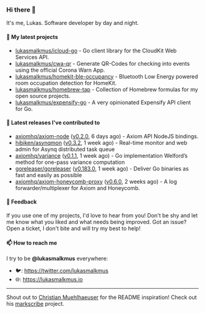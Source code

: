 ### Hi there 👋

It's me, Lukas. Software developer by day and night.

#### 🌱 My latest projects

- [lukasmalkmus/icloud-go](https://github.com/lukasmalkmus/icloud-go) - Go client library for the CloudKit Web Services API.
- [lukasmalkmus/cwa-qr](https://github.com/lukasmalkmus/cwa-qr) - Generate QR-Codes for checking into events using the official Corona Warn App.
- [lukasmalkmus/homekit-ble-occupancy](https://github.com/lukasmalkmus/homekit-ble-occupancy) - Bluetooth Low Energy powered room occupation detection for HomeKit.
- [lukasmalkmus/homebrew-tap](https://github.com/lukasmalkmus/homebrew-tap) - Collection of Homebrew formulas for my open source projects.
- [lukasmalkmus/expensify-go](https://github.com/lukasmalkmus/expensify-go) - A very opinionated Expensify API client for Go.

#### 🔭 Latest releases I've contributed to

- [axiomhq/axiom-node](https://github.com/axiomhq/axiom-node) ([v0.2.0](https://github.com/axiomhq/axiom-node/releases/tag/v0.2.0), 6 days ago) - Axiom API NodeJS bindings.
- [hibiken/asynqmon](https://github.com/hibiken/asynqmon) ([v0.3.2](https://github.com/hibiken/asynqmon/releases/tag/v0.3.2), 1 week ago) - Real-time monitor and web admin for Asynq distributed task queue
- [axiomhq/variance](https://github.com/axiomhq/variance) ([v0.1.1](https://github.com/axiomhq/variance/releases/tag/v0.1.1), 1 week ago) - Go implementation Welford’s method for one-pass variance computation
- [goreleaser/goreleaser](https://github.com/goreleaser/goreleaser) ([v0.183.0](https://github.com/goreleaser/goreleaser/releases/tag/v0.183.0), 1 week ago) - Deliver Go binaries as fast and easily as possible
- [axiomhq/axiom-honeycomb-proxy](https://github.com/axiomhq/axiom-honeycomb-proxy) ([v0.6.0](https://github.com/axiomhq/axiom-honeycomb-proxy/releases/tag/v0.6.0), 2 weeks ago) - A log forwarder/multiplexer for Axiom and Honeycomb.

#### 💬 Feedback

If you use one of my projects, I'd love to hear from you! Don't be shy and let
me know what you liked and what needs being improved. Got an issue? Open a
ticket, I don't bite and will try my best to help!

#### 📫 How to reach me

I try to be **@lukasmalkmus** everywhere:

- 🐦: https://twitter.com/lukasmalkmus
- 🌐: https://lukasmalkmus.io

---

Shout out to [Christian Muehlhaeuser](https://github.com/muesli) for the README
inspiration! Check out his [markscribe](https://github.com/muesli/markscribe)
project.
